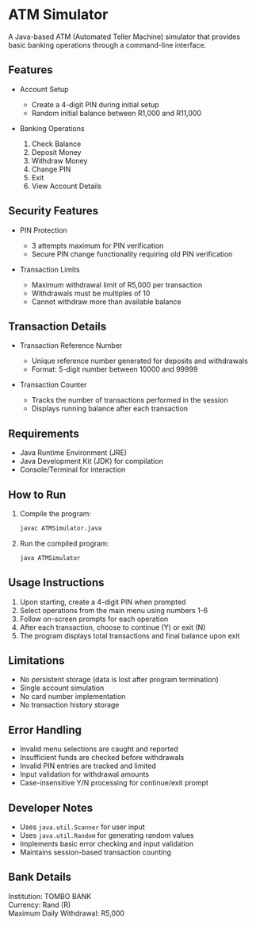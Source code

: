 # ATM Simulator

A Java-based ATM (Automated Teller Machine) simulator that provides basic banking operations through a command-line interface.

## Features

- Account Setup
  - Create a 4-digit PIN during initial setup
  - Random initial balance between R1,000 and R11,000

- Banking Operations
  1. Check Balance
  2. Deposit Money
  3. Withdraw Money
  4. Change PIN
  5. Exit
  6. View Account Details

## Security Features

- PIN Protection
  - 3 attempts maximum for PIN verification
  - Secure PIN change functionality requiring old PIN verification
  
- Transaction Limits
  - Maximum withdrawal limit of R5,000 per transaction
  - Withdrawals must be multiples of 10
  - Cannot withdraw more than available balance

## Transaction Details

- Transaction Reference Number
  - Unique reference number generated for deposits and withdrawals
  - Format: 5-digit number between 10000 and 99999

- Transaction Counter
  - Tracks the number of transactions performed in the session
  - Displays running balance after each transaction

## Requirements

- Java Runtime Environment (JRE)
- Java Development Kit (JDK) for compilation
- Console/Terminal for interaction

## How to Run

1. Compile the program:
   ```bash
   javac ATMSimulator.java
   ```

2. Run the compiled program:
   ```bash
   java ATMSimulator
   ```

## Usage Instructions

1. Upon starting, create a 4-digit PIN when prompted
2. Select operations from the main menu using numbers 1-6
3. Follow on-screen prompts for each operation
4. After each transaction, choose to continue (Y) or exit (N)
5. The program displays total transactions and final balance upon exit

## Limitations

- No persistent storage (data is lost after program termination)
- Single account simulation
- No card number implementation
- No transaction history storage

## Error Handling

- Invalid menu selections are caught and reported
- Insufficient funds are checked before withdrawals
- Invalid PIN entries are tracked and limited
- Input validation for withdrawal amounts
- Case-insensitive Y/N processing for continue/exit prompt

## Developer Notes

- Uses `java.util.Scanner` for user input
- Uses `java.util.Random` for generating random values
- Implements basic error checking and input validation
- Maintains session-based transaction counting

## Bank Details

Institution: TOMBO BANK  
Currency: Rand (R)  
Maximum Daily Withdrawal: R5,000
